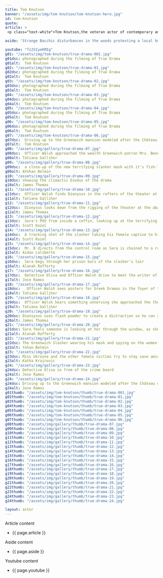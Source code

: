 ```yaml
---
title: Tom Knutson
banner: "/assets/img/tom-knutson/tom-knutson-hero.jpg"
id: tom-knutson
quote: 
article: >
 <p class="text-white">Tom Knutson,the veteran actor of contemporary and classical theater, played the Spartan Ambassador in the MacMillan Films staging of Lysistrata. The part of the Lawyer in True Drama was written with him in mind. These photos were taken during the police integration scene with Jack – played by Christopher Thomas. True Drama was Tom Knutson’s last feature film. Tom’s quiet charm made him magic to work with on and off camera. He is missed more than words can say. </p>

aside: 'Strange Bacchic disturbances in the woods protesting a local horror movie prompt a police investigation. A shadowy figure emerges.  Calling himself the God of Drama, he believes that he can achieve the seemingly impossible goal of returning drama to its original purpose – of preparing citizens for leadership in democracy. As the horror movie spirals out of control, and the Bacchae are consumed in violence - can officer Ailish Walsh discern the truth before a gruesome Greek drama unfolds? <br><br> Director James Thomas creates a Greek tragedy for our time. A horror story that looks at the original role of drama – as the companion invention of democracy – to shed light on how modern media is still working in our lives, in hidden ways, to rip us apart. True Drama is an alarm – a rare moment of clarity – a terrifying jolt - and an invitation to enjoy the true transcendental power of drama to help us envision a better Democracy. '

youtube: "fz2SIyeKMIg"
g01: "/assets/img/tom-knutson/true-drama-001.jpg"
g01dsc: photographed during the filming of True Drama 
g01alt:  Tom Knutson
g02: "/assets/img/tom-knutson/true-drama-01.jpg"
g02dsc: photographed during the filming of True Drama 
g02alt:  Tom Knutson
g03: "/assets/img/tom-knutson/true-drama-02.jpg"
g03dsc: photographed during the filming of True Drama   
g03alt:  Tom Knutson 
g04: "/assets/img/tom-knutson/true-drama-03.jpg"
g04dsc: photographed during the filming of True Drama 
g04alt:  Tom Knutson
g05: "/assets/img/tom-knutson/true-drama-04.jpg"
g05dsc: photographed during the filming of True Drama  
g05alt:  Tom Knutson
g06: "/assets/img/tom-knutson/true-drama-05.jpg"
g06dsc: photographed during the filming of True Drama 
g06alt:  Tom Knutson
g07: "/assets/img/tom-knutson/true-drama-06.jpg"
g07dsc:  Driving up to the Greenwich mansion modeled after the Château de Malmaison in French 
g07alt:  Tom Knutson  
g08: "/assets/img/gallery/true-drama-07.jpg"
g08dsc:  Officer Walsh approached the wealth Greenwich patron Mrs. Benedict
g08alt: Tatiana Galliher  
g09: "/assets/img/gallery/true-drama-08.jpg"
g09dsc:  a close-up of the new terrifying slasher mask with it's fish-like gaping mouth
g09alt: AYohan Belmin
g10: "/assets/img/gallery/true-drama-09.jpg"
g10dsc: showing the climactic Exodus of the drama  
g10alt: James Thomas
g11: "/assets/img/gallery/true-drama-10.jpg"
g11dsc:  Officer Walsh finds Dionysus in the rafters of the theater at the abandoned sanitarium  
g11alt: Tatiana Galliher  
g12: "/assets/img/gallery/true-drama-11.jpg"
g12dsc:  Dionysus looks down from the rigging of the theater at the abandoned sanitarium  
g12alt: James Thomas
g13: "/assets/img/gallery/true-drama-12.jpg"
g13dsc:  Sara's POV from inside a coffin, looking up at the terrifying masked slasher 
g13alt: Scott Kozel 
g14: "/assets/img/gallery/true-drama-13.jpg"
g14dsc:  A tracking shot of the slasher taking his female captive to his underground lair 
g14alt: Scott Kozel 
g15: "/assets/img/gallery/true-drama-14.jpg"
g15dsc:  Mr. B directs from the control room as Sara is chained to a rack before being tortured 
g15alt: Aidan Laliberte  
g16: "/assets/img/gallery/true-drama-15.jpg"
g16dsc:  Sara begs through her prison bars of the slasher's lair
g16alt: Alanah Rafferty
g17: "/assets/img/gallery/true-drama-16.jpg"
g17dsc:  Detective Oliva and Officer Walsh drive to meet the writer of the slasher script 
g17alt: Jose Ramos
g18: "/assets/img/gallery/true-drama-17.jpg"
g18dsc:   Officer Walsh sees posters for Greek Dramas in the foyer of the theater at the abandoned sanitarium 
g18alt: Tatiana Galliher 
g19: "/assets/img/gallery/true-drama-18.jpg"
g19dsc:  Officer Walsh hears something unnerving she approached the theater stage 
g19alt: Tatiana Galliher  
g20: "/assets/img/gallery/true-drama-19.jpg"
g20dsc: Dionsysos uses flash powder to create a distraction so he can avoid being tased by police
g20alt: James Thomas
g21: "/assets/img/gallery/true-drama-20.jpg"
g21dsc: Sara feels someone is looking at her through the window, as she showers in the Slasher's house
g21alt: Alanah Rafferty
g22: "/assets/img/gallery/true-drama-21.jpg"
g22dsc: The Greenwich Slasher wearing his mask and spying on the women in the shower
g22alt: Yohan Belmin
g23: "/assets/img/gallery/true-drama-22.jpg"
g23dsc: Miss Ukraine and the other female victims try to stay save amid the chaos on set
g23alt: Katka Krajcovic 
g24: "/assets/img/gallery/true-drama-23.jpg"
g24dsc: Detective Oliva in from of the crime board
g24alt: Jose Ramos
g24: "/assets/img/gallery/true-drama-24.jpg"
g24dsc: Driving up to the Greenwich mansion modeled after the Château de Malmaison in French
g24alt: Jose Ramos
g01thumb: "/assets/img/tom-knutson/thumb/true-drama-001.jpg"
g02thumb: "/assets/img/tom-knutson/thumb/true-drama-01.jpg"
g03thumb: "/assets/img/tom-knutson/thumb/true-drama-02.jpg"
g04thumb: "/assets/img/tom-knutson/thumb/true-drama-03.jpg"
g05thumb: "/assets/img/tom-knutson/thumb/true-drama-04.jpg"
g06thumb: "/assets/img/tom-knutson/thumb/true-drama-05.jpg"
g07thumb: "/assets/img/tom-knutson/thumb/true-drama-06.jpg"
g08thumb: "/assets/img/gallery/thumb/true-drama-07.jpg"
g09thumb: "/assets/img/gallery/thumb/true-drama-08.jpg"
g10thumb: "/assets/img/gallery/thumb/true-drama-09.jpg"
g11thumb: "/assets/img/gallery/thumb/true-drama-10.jpg"
g12thumb: "/assets/img/gallery/thumb/true-drama-11.jpg"
g13thumb: "/assets/img/gallery/thumb/true-drama-12.jpg"
g14thumb: "/assets/img/gallery/thumb/true-drama-13.jpg"
g15thumb: "/assets/img/gallery/thumb/true-drama-14.jpg"
g16thumb: "/assets/img/gallery/thumb/true-drama-15.jpg"
g17thumb: "/assets/img/gallery/thumb/true-drama-16.jpg"
g18thumb: "/assets/img/gallery/thumb/true-drama-17.jpg"
g19thumb: "/assets/img/gallery/thumb/true-drama-18.jpg"
g20thumb: "/assets/img/gallery/thumb/true-drama-19.jpg"
g21thumb: "/assets/img/gallery/thumb/true-drama-20.jpg"
g22thumb: "/assets/img/gallery/thumb/true-drama-21.jpg"
g23thumb: "/assets/img/gallery/thumb/true-drama-22.jpg"
g24thumb: "/assets/img/gallery/thumb/true-drama-23.jpg"
g24thumb: "/assets/img/gallery/thumb/true-drama-24.jpg"

layout: actor
---
```


Article content
* {{ page.article }}

Aside content
* {{ page.aside }}

Youtube content
* {{ page.youtube }}

